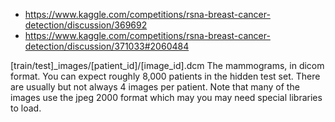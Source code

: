 

- https://www.kaggle.com/competitions/rsna-breast-cancer-detection/discussion/369692
- https://www.kaggle.com/competitions/rsna-breast-cancer-detection/discussion/371033#2060484

[train/test]_images/[patient_id]/[image_id].dcm The mammograms, in dicom format. You can expect roughly 8,000 patients in the hidden test set. There are usually but not always 4 images per patient. Note that many of the images use the jpeg 2000 format which may you may need special libraries to load.